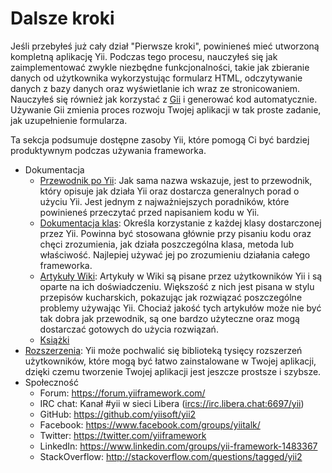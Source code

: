 Dalsze kroki
=============

Jeśli przebyłeś już cały dział "Pierwsze kroki", powinieneś mieć utworzoną kompletną aplikację Yii. Podczas tego procesu, nauczyłeś się jak zaimplementować zwykle niezbędne 
funkcjonalności, takie jak zbieranie danych od użytkownika wykorzystując formularz HTML, odczytywanie danych z bazy danych oraz wyświetlanie ich wraz ze stronicowaniem.
Nauczyłeś się również jak korzystać z [Gii](https://github.com/yiisoft/yii2-gii/blob/master/docs/guide-pl/README.md) i generować kod automatycznie. Używanie Gii zmienia proces 
rozwoju Twojej aplikacji w tak proste zadanie, jak uzupełnienie formularza.

Ta sekcja podsumuje dostępne zasoby Yii, które pomogą Ci być bardziej produktywnym podczas używania frameworka.

* Dokumentacja
    - [Przewodnik po Yii](https://www.yiiframework.com/doc-2.0/guide-README.html):
      Jak sama nazwa wskazuje, jest to przewodnik, który opisuje jak działa Yii oraz dostarcza generalnych porad o użyciu Yii.
      Jest jednym z najważniejszych poradników, które powinieneś przeczytać przed napisaniem kodu w Yii.
    - [Dokumentacja klas](https://www.yiiframework.com/doc-2.0/index.html):
      Określa korzystanie z każdej klasy dostarczonej przez Yii. Powinna być stosowana głównie przy pisaniu kodu oraz chęci zrozumienia, jak działa poszczególna klasa, metoda lub 
      właściwość.
      Najlepiej używać jej po zrozumieniu działania całego frameworka.
    - [Artykuły Wiki](https://www.yiiframework.com/wiki/?tag=yii2):
      Artykuły w Wiki są pisane przez użytkowników Yii i są oparte na ich doświadczeniu. Większość z nich jest pisana w stylu przepisów kucharskich, pokazując jak rozwiązać poszczególne 
      problemy używając Yii.
      Chociaż jakość tych artykułów może nie być tak dobra jak przewodnik, są one bardzo użyteczne oraz mogą dostarczać gotowych do użycia rozwiązań.
    - [Książki](https://www.yiiframework.com/books)
* [Rozszerzenia](https://www.yiiframework.com/extensions/):
  Yii może pochwalić się biblioteką tysięcy rozszerzeń użytkowników, które mogą być łatwo zainstalowane w Twojej aplikacji, dzięki czemu tworzenie Twojej aplikacji jest jeszcze prostsze 
  i szybsze.
* Społeczność
    - Forum: <https://forum.yiiframework.com/>
    - IRC chat: Kanał #yii w sieci Libera (<ircs://irc.libera.chat:6697/yii>)
    - GitHub: <https://github.com/yiisoft/yii2>
    - Facebook: <https://www.facebook.com/groups/yiitalk/>
    - Twitter: <https://twitter.com/yiiframework>
    - LinkedIn: <https://www.linkedin.com/groups/yii-framework-1483367>
    - StackOverflow: <http://stackoverflow.com/questions/tagged/yii2>
